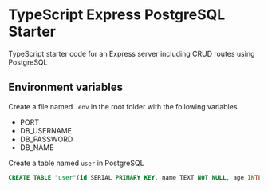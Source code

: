 # TypeScript Express PostgreSQL Starter

TypeScript starter code for an Express server including CRUD routes using PostgreSQL

## Environment variables

Create a file named `.env` in the root folder with the following variables

- PORT
- DB_USERNAME
- DB_PASSWORD
- DB_NAME

Create a table named `user` in PostgreSQL

```sql
CREATE TABLE "user"(id SERIAL PRIMARY KEY, name TEXT NOT NULL, age INTEGER NOT NULL);
```
